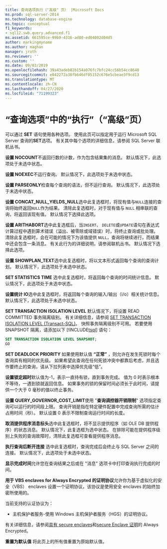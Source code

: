 ```yaml
---
title: 查询选项执行（"高级" 页） |Microsoft Docs
ms.prod: sql-server-2014
ms.technology: database-engine
ms.topic: conceptual
f1_keywords:
- sql12.swb.query.advanced.f1
ms.assetid: 661595ce-99b9-4316-ad80-ed04002d04d5
author: markingmyname
ms.author: maghan
manager: jroth
ms.reviewer: ''
ms.custom: ''
ms.date: 09/03/2019
ms.openlocfilehash: 39a43adeb82b154a076fc7bfc24cc56b54cc8640
ms.sourcegitcommit: e042272a38fb646df05152c676e5cbeae3f9cd13
ms.translationtype: MT
ms.contentlocale: zh-CN
ms.lasthandoff: 04/27/2020
ms.locfileid: "71199323"
---
```

# <a name="query-options-execution-advanced-page"></a>“查询选项”中的“执行”（“高级”页）

  可以通过 **SET** 语句使用各种选项。 使用此页可以指定用于运行 Microsoft SQL Server 查询的**SET**选项。 有关其中每个选项的详细信息，请参阅 SQL Server 联机丛书。
  
**设置 NOCOUNT**不返回行数的计数，作为包含结果集的消息。 默认情况下，此选项处于未选中状态。

**设置 NOEXEC**不运行查询。 默认情况下，此选项处于未选中状态。

**设置 PARSEONLY**检查每个查询的语法，但不运行查询。 默认情况下，此选项处于未选中状态。  

**设置 CONCAT_NULL_YIELDS_NULL**选中此复选框时，将现有值与`NULL`连接的查询将始终返回`NULL`作为结果。 清除此复选框时，对于现有值与 `NULL` 相串联的查询，将返回该现有值。 默认情况下选择此选项。

**设置 ARITHABORT**选中此复选框后，当`INSERT`、 `DELETE`或`UPDATE`语句在表达式计算过程中遇到算术错误（溢出、被零除或域错误）时，将终止查询或批处理。 清除此复选框时，会在可能的情况下为该值提供 `NULL`，查询将继续进行，而结果中还会包含一条消息。 有关此行为的详细说明，请参阅联机丛书。 默认情况下选择此选项。
  
**设置 SHOWPLAN_TEXT**选中此复选框时，将以文本形式返回每个查询的查询计划。 默认情况下，此选项处于未选中状态。
  
**SET STATISTICS TIME** 选中此复选框时，将返回每个查询的时间统计信息。 默认情况下，此选项处于未选中状态。
  
**设置统计 IO**选中此复选框时，将返回每个查询的输入/输出（i/o）相关统计信息。 默认情况下，此选项处于未选中状态。
  
**SET TRANSACTION ISOLATION LEVEL** 默认情况下，将设置 READ COMMITTED 事务隔离级别。 有关详细信息，请参阅 [SET TRANSACTION ISOLATION LEVEL (Transact-SQL)](/sql/t-sql/statements/set-transaction-isolation-level-transact-sql)。 快照事务隔离级别不可用。 若要使用 SNAPSHOT 隔离，请添加以下 [!INCLUDE[tsql](../includes/tsql-md.md)] 语句：
  
  ```sql
  SET TRANSACTION ISOLATION LEVEL SNAPSHOT;
  GO
  ```

**SET DEADLOCK PRIORITY** 如果使用默认值 **“正常”** ，则允许在发生死锁时每个查询具有相同的优先级。 如果希望此查询在任何死锁冲突中都靠后考虑，并且选作要终止的查询，请从下拉列表中选择优先级“低”。

**设置锁定超时**默认值为-1，表示一直持有锁，直到事务完成。 值为 0 时表示根本不等待，一遇到锁就返回信息。 如果事务的锁的保留时间必须长于此时间，请提供一个大于 0 毫秒的值以终止事务。

**设置 QUERY_GOVERNOR_COST_LIMIT**使用 "**查询调控器开销限制**" 选项指定查询可以运行的时间段上限。 查询开销是指在特定硬件配置中完成查询所需的估计占用时间（秒）。 默认设置 0 表示不限制查询运行时间的长度。

**取消提供程序消息标头**选中此复选框时，将不显示提供程序（如 OLE DB 提供程序）的状态消息。 默认情况下，此复选框为选中状态。 在排除可能在提供程序级别上失败的查询故障时，清除此复选框可查看提供程序消息。

**执行查询后断开连接** 选中此复选框时，查询完成后会终止与 SQL Server 之间的连接。 默认情况下，此选项处于未选中状态。

**显示完成时间**允许您在查询结果之后或在 "消息" 选项卡中打印查询执行完成的时间。

**用于 VBS enclaves for Always Encrypted 的证明协议**允许你为基于虚拟化的安全（VBS） enclaves 设置一个证明协议，该协议是使用安全 enclaves 的始终加密所使用的。

当前支持的认证协议为：

* 主机保护者服务-使用 Windows 主机保护者服务（HGS）的证明协议。

有关详细信息，请参阅[具有 secure enclaves](https://docs.microsoft.com/sql/relational-databases/security/encryption/always-encrypted-enclaves?view=sqlallproducts-allversions)和[secure Enclave 证明](https://docs.microsoft.com/sql/relational-databases/security/encryption/always-encrypted-enclaves?view=sqlallproducts-allversions#secure-enclave-attestation)的 Always Encrypted。

**重置为默认值** 将此页上的所有值重置为原始默认值。
